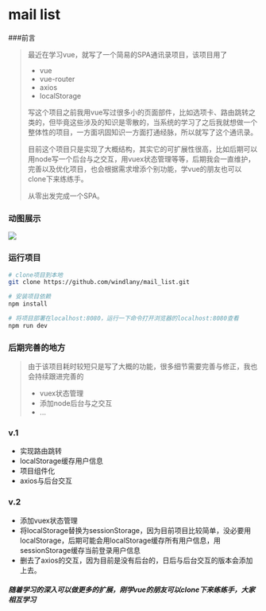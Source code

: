 # mail list 

###前言
> 最近在学习vue，就写了一个简易的SPA通讯录项目，该项目用了
> - vue 
> - vue-router
> - axios  
> -  localStorage
> 
> 写这个项目之前我用vue写过很多小的页面部件，比如选项卡、路由跳转之类的，但毕竟这些涉及的知识是零散的，当系统的学习了之后我就想做一个整体性的项目，一方面巩固知识一方面打通经脉，所以就写了这个通讯录。
>
> 目前这个项目只是实现了大概结构，其实它的可扩展性很高，比如后期可以用node写一个后台与之交互，用vuex状态管理等等，后期我会一直维护，完善以及优化项目，也会根据需求增添个别功能，学vue的朋友也可以clone下来练练手。
>
>从零出发完成一个SPA。


### 动图展示
![](https://github.com/windlany/mail_list/blob/master/static/img/contacts.gif)

### 运行项目
``` bash
# clone项目到本地
git clone https://github.com/windlany/mail_list.git

# 安装项目依赖
npm install

# 将项目部署在localhost:8080，运行一下命令打开浏览器的localhost:8080查看
npm run dev 
```

### 后期完善的地方
> 由于该项目耗时较短只是写了大概的功能，很多细节需要完善与修正，我也会持续跟进完善的
> - vuex状态管理
> - 添加node后台与之交互
> - ...

### v.1
- 实现路由跳转
- localStorage缓存用户信息
- 项目组件化
- axios与后台交互

### v.2
- 添加vuex状态管理
- 将localStorage替换为sessionStorage，因为目前项目比较简单，没必要用localStorage，后期可能会用localStorage缓存所有用户信息，用sessionStorage缓存当前登录用户信息
- 删去了axios的交互，因为目前是没有后台的，日后与后台交互的版本会添加上去。

##### 随着学习的深入可以做更多的扩展，刚学vue的朋友可以clone下来练练手，大家相互学习
